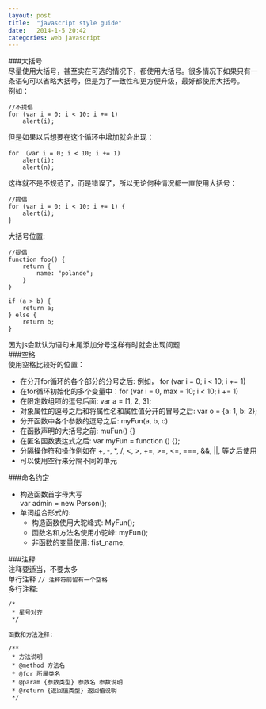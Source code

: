 ```yaml
---
layout: post
title:  "javascript style guide"
date:   2014-1-5 20:42
categories: web javascript
---
```

###大括号  
尽量使用大括号，甚至实在可选的情况下，都使用大括号。很多情况下如果只有一条语句可以省略大括号，但是为了一致性和更方便升级，最好都使用大括号。  
例如：  

    //不提倡  
    for (var i = 0; i < 10; i += 1)
        alert(i);
但是如果以后想要在这个循环中增加就会出现：

    for （var i = 0; i < 10; i += 1)
        alert(i);
        alert(n);
这样就不是不规范了，而是错误了，所以无论何种情况都一直使用大括号：

    //提倡
    for (var i = 0; i < 10; i += 1) {
        alert(i);
    }  
大括号位置:  

    //提倡
    function foo() {
        return {
            name: "polande";
        }
    }

    if (a > b) {
        return a;
    } else {
        return b;
    }
因为js会默认为语句末尾添加分号这样有时就会出现问题  
###空格  
使用空格比较好的位置：  

- 在分开for循环的各个部分的分号之后: 例如， for (var i = 0; i < 10; i += 1)  
- 在for循环初始化的多个变量中：for (var i = 0, max = 10; i < 10; i += 1)  
- 在限定数组项的逗号后面: var a = [1, 2, 3];  
- 对象属性的逗号之后和将属性名和属性值分开的冒号之后: var o = {a: 1, b: 2};  
- 分开函数中各个参数的逗号之后: myFun(a, b, c)  
- 在函数声明的大括号之前: muFun() {}  
- 在匿名函数表达式之后: var myFun = function () {};  
- 分隔操作符和操作例如在 +, -, *, /, <, >, +=, >=, <=, ===, &&, ||, 等之后使用  
- 可以使用空行来分隔不同的单元  

###命名约定  
- 构造函数首字母大写  
    var admin =  new Person();  
- 单词组合形式的:  
   - 构造函数使用大驼峰式: MyFun();  
   - 函数名和方法名使用小驼峰: myFun();  
   - 非函数的变量使用: fist_name;

###注释  
注释要适当，不要太多  
    单行注释 `// 注释符前留有一个空格`  
    多行注释:  

    /*  
     * 星号对齐    
     */  

    函数和方法注释:  

    /**
     * 方法说明
     * @method 方法名
     * @for 所属类名
     * @param {参数类型} 参数名 参数说明
     * @return {返回值类型} 返回值说明
     */

